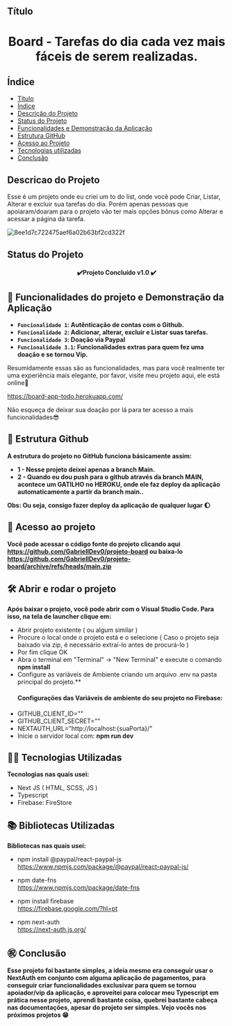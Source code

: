 ## Título
<h1 align="center"> Board - Tarefas do dia cada vez mais fáceis de serem realizadas. </h1>


## Índice 

* [Título](#Título)
* [Índice](#índice)
* [Descrição do Projeto](#descrição-do-projeto)
* [Status do Projeto](#status-do-Projeto)
* [Funcionalidades e Demonstração da Aplicação](#funcionalidades-e-demonstração-da-aplicação)
* [Estrutura GitHub](#estrutura-github)
* [Acesso ao Projeto](#acesso-ao-projeto)
* [Tecnologias utilizadas](#tecnologias-utilizadas)
* [Conclusão](#conclusão)

## Descricao do Projeto
Esse é um projeto onde eu criei um to do list, onde você pode Criar, Listar, Alterar e excluir sua tarefas do dia. Porém apenas pessoas que apoiaram/doaram para o projeto vão ter mais opções bônus como Alterar e acessar a página da tarefa.

![8ee1d7c722475aef6a02b63bf2cd322f](https://user-images.githubusercontent.com/101679780/187558894-c53988ec-c785-40f8-8c64-39af06008df3.png)



## Status do Projeto
<h4 align="center"> 
    ✔️Projeto Concluído v1.0 ✔️
</h4>

## :hammer: Funcionalidades do projeto e Demonstração da Aplicação

- **`Funcionalidade 1`: Autênticação de contas com o Github.**
- **`Funcionalidade 2`: Adicionar, alterar, excluir e Listar suas tarefas.**
- **`Funcionalidade 3`: Doação via Paypal**
- **`Funcionalidade 3.1`: Funcionalidades extras para quem fez uma doação e se tornou Vip.**

Resumidamente essas são as funcionalidades, mas para você realmente ter uma experiência mais elegante, por favor, visite meu projeto aqui, ele está online👀

https://board-app-todo.herokuapp.com/

Não esqueça de deixar sua doação por lá para ter acesso a mais funcionalidades😎
	
	
## 🌝 Estrutura Github
**A estrutura do projeto no GitHub funciona básicamente assim:
	<ul>
		<li>1 - Nesse projeto deixei apenas a branch Main.</li>
		<li>2 - Quando eu dou push para o github através da branch MAIN, acontece um GATILHO no HEROKU, onde ele faz deploy da aplicação automaticamente a partir da branch main..</li>
	</ul>
		Obs: Ou seja, consigo fazer deploy da aplicação de qualquer lugar :moon:**
	

## 📁 Acesso ao projeto

**Você pode acessar o código fonte do projeto clicando aqui <a>https://github.com/GabriellDev0/projeto-board</a> ou baixa-lo <a>https://github.com/GabriellDev0/projeto-board/archive/refs/heads/main.zip</a>**

## 🛠️ Abrir e rodar o projeto

**Após baixar o projeto, você pode abrir com o Visual Studio Code. Para isso, na tela de launcher clique em:**
    <ul>
        <li>Abrir projeto existente ( ou algum similar )</li>
        <li>Procure o local onde o projeto está e o selecione ( Caso o projeto seja baixado via zip, é necessário extraí-lo antes de procurá-lo )</li>
        <li>Por fim clique OK</li>
        <li>Abra o terminal em "Terminal" -> "New Terminal" e execute o comando **npm install**</li>
        <li>Configure as variáveis de Ambiente criando um arquivo .env na pasta principal do projeto.**</li>
	<h4>Configurações das Variáveis de ambiente do seu projeto no Firebase:</h4>
        <li>GITHUB_CLIENT_ID=""</li>
        <li>GITHUB_CLIENT_SECRET=""</li>
        <li>NEXTAUTH_URL="http://localhost:{suaPorta}/"</li>
	<li>Inicie o servidor local com: **npm run dev**</li>
    </ul>
    
## 👨‍💻 Tecnologias Utilizadas
**Tecnologias nas quais usei:**
   	<ul>
		<li>Next JS ( HTML, SCSS, JS )</li>
    <li>Typescript</li>
		<li>Firebase: FireStore</li>
	</ul>

## 📚 Bibliotecas Utilizadas
**Bibliotecas nas quais usei:**
	<ul>
		<li> npm install @paypal/react-paypal-js </li>
		<a>https://www.npmjs.com/package/@paypal/react-paypal-js/</a>
	</ul>
	<ul>
		<li> npm date-fns </li>
		<a>https://www.npmjs.com/package/date-fns</a>
	</ul>
	<ul>
		<li> npm install firebase </li>
		<a>https://firebase.google.com/?hl=pt</a>
	</ul>
	<ul>
		<li>npm next-auth</li>
		<a>https://next-auth.js.org/</a>
	</ul>

## ㊗️ Conclusão
   **Esse projeto foi bastante simples, a ideia mesmo era conseguir usar o NextAuth em conjunto com alguma aplicação de pagamentos, para conseguir criar funcionalidades exclusivar para quem se tornou apoiador/vip da aplicação, e aproveitei para colocar meu Typescript em prática nesse projeto, aprendi bastante coisa, quebrei bastante cabeça nas documentações, apesar do projeto ser simples. Vejo vocês nos próximos projetos 😁**
